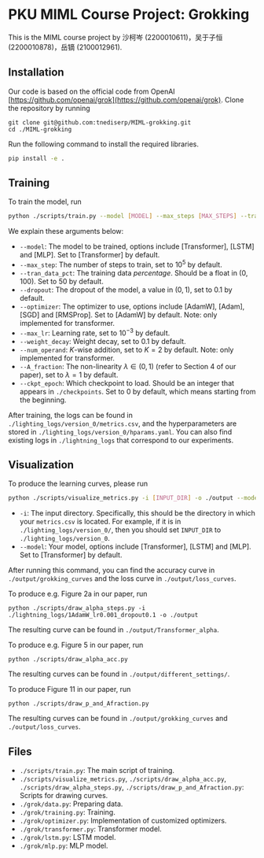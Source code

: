# PKU MIML Course Project: Grokking

<!-- ## Paper

Implementing experiments in the paper [Grokking: Generalization Beyond Overfitting on Small Algorithmic Datasets](https://arxiv.org/abs/2201.02177) by Alethea Power, Yuri Burda, Harri Edwards, Igor Babuschkin, and Vedant Misra.

### Related research papers
Search via DBLP/scholar
- Towards Understanding Grokking: An Effective Theory of Representation Learning. [[conference](http://papers.nips.cc/paper_files/paper/2022/hash/dfc310e81992d2e4cedc09ac47eff13e-Abstract-Conference.html)] [[arxiv](https://doi.org/10.48550/arXiv.2205.10343)]
- Progress measures for grokking via mechanistic interpretability. [[conference](https://openreview.net/forum?id=9XFSbDPmdW)] [[arxiv](https://doi.org/10.48550/arXiv.2301.05217)]
- Why Do You Grok? A Theoretical Analysis on Grokking Modular Addition. [[conference](https://openreview.net/forum?id=ad5I6No9G1)] [[arxiv](https://doi.org/10.48550/arXiv.2407.12332)]
- Grokking as a First Order Phase Transition in Two Layer Networks. [[conference](https://openreview.net/forum?id=3ROGsTX3IR)] [[arxiv](https://doi.org/10.48550/arXiv.2310.03789)] -->

This is the MIML course project by 沙柯岑 (2200010611)，吴于子恒 (2200010878)，岳镝 (2100012961).

## Installation

Our code is based on the official code from OpenAI [https://github.com/openai/grok](https://github.com/openai/grok).
Clone the repository by running
```
git clone git@github.com:tnediserp/MIML-grokking.git
cd ./MIML-grokking
```
Run the following command to install the required libraries.
```bash
pip install -e .
```

## Training
To train the model, run
```bash
python ./scripts/train.py --model [MODEL] --max_steps [MAX_STEPS] --train_data_pct [ALPHA] --dropout [DROPOUT] --optimizer [OPTIM] --max_lr [LR] --weight_decay [WD] --num_operand [K] --A_fraction [LAMBDA] --ckpt_epoch [CKPT]
```

We explain these arguments below:
- `--model`: The model to be trained, options include [Transformer], [LSTM] and [MLP]. Set to [Transformer] by default.
- `--max_step`: The number of steps to train, set to $10^5$ by default.
- `--tran_data_pct`: The training data *percentage*. Should be a float in $(0, 100)$. Set to $50$ by default.
- `--dropout`: The dropout of the model, a value in $(0, 1)$, set to $0.1$ by default.
- `--optimizer`: The optimizer to use, options include [AdamW], [Adam], [SGD] and [RMSProp]. Set to [AdamW] by default. Note: only implemented for transformer.
- `--max_lr`: Learning rate, set to $10^{-3}$ by default.
- `--weight_decay`: Weight decay, set to $0.1$ by default.
- `--num_operand`: $K$-wise addition, set to $K = 2$ by default. Note: only implemented for transformer.
- `--A_fraction`: The non-linearity $\lambda \in (0, 1)$ (refer to Section 4 of our paper), set to $\lambda = 1$ by default.
- `--ckpt_epoch`: Which checkpoint to load. Should be an integer that appears in `./checkpoints`. Set to $0$ by default, which means starting from the beginning.

After training, the logs can be found in `./lighting_logs/version_0/metrics.csv`, and the hyperparameters are stored in `./lighting_logs/version_0/hparams.yaml`. You can also find existing logs in `./lightning_logs` that correspond to our experiments.

## Visualization

To produce the learning curves, please run
```bash
python ./scripts/visualize_metrics.py -i [INPUT_DIR] -o ./output --model [MODEL]
```
- `-i`: The input directory. Specifically, this should be the directory in which your `metrics.csv` is located. For example, if it is in `./lighting_logs/version_0/`, then you should set `INPUT_DIR` to `./lighting_logs/version_0`.
- `--model`: Your model, options include [Transformer], [LSTM] and [MLP]. Set to [Transformer] by default.

After running this command, you can find the accuracy curve in `./output/grokking_curves` and the loss curve in `./output/loss_curves`.

To produce e.g. Figure 2a in our paper, run
```
python ./scripts/draw_alpha_steps.py -i ./lightning_logs/1AdamW_lr0.001_dropout0.1 -o ./output
```
The resulting curve can be found in `./output/Transformer_alpha`.

To produce e.g. Figure 5 in our paper, run 
```
python ./scripts/draw_alpha_acc.py
```
The resulting curves can be found in `./output/different_settings/`.

To produce Figure 11 in our paper, run 
```
python ./scripts/draw_p_and_Afraction.py
```
The resulting curves can be found in `./output/grokking_curves` and  `./output/loss_curves`.

## Files
- `./scripts/train.py`: The main script of training.
- `./scripts/visualize_metrics.py`, `./scripts/draw_alpha_acc.py`, `./scripts/draw_alpha_steps.py`, `./scripts/draw_p_and_Afraction.py`: Scripts for drawing curves.
- `./grok/data.py`: Preparing data.
- `./grok/training.py`: Training.
- `./grok/optimizer.py`: Implementation of customized optimizers.
- `./grok/transformer.py`: Transformer model.
- `./grok/lstm.py`: LSTM model.
- `./grok/mlp.py`: MLP model.